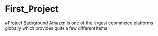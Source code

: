 # First_Project

#Project Background
Amazon is one of the largest ecommerce platforms globally which provides quite a few different items
